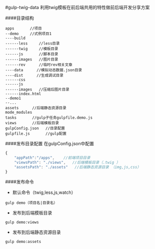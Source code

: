 #gulp-twig-data 
利用twig模板在前后端共用的特性做前后端开发分享方案

####目录结构
```
apps       //项目
--demo	   //式例项目1
----build
------less     //less目录
------twig     //模板目录
------js       //脚本目录
------images   //图片目录
------rev      //临时rev相关文章
----data      //模拟动态数据.json目录
----dist      //生成调试目录
------css
------js
------images   //压缩后图片目录
------index.html
--demo1
--...
assets      //后端静态资源目录
mode_modules
tasks       //gulp子任务gulpfile.demo.js
views       //后端模板目录
gulpConfig.json   //目录配置
gulpfile.js       //gulp配置
```

####发布目录配置
在gulpConfig.json中配置
```javascript
{
	"appPath":"/apps",    //前端项目目录
	"viewsPath": "./views",   //后端模板目录（.twig ）
	"assetsPath": "./assets"   //后端静态资源目录 （img,js,css）
}
```

####发布命令
* 默认命令（twig,less,js,watch）
```
gulp demo（项目名|目录名）
```

* 发布到后端模板目录
```
gulp demo:views
```

* 发布到后端静态资源目录
```
gulp demo:assets
```